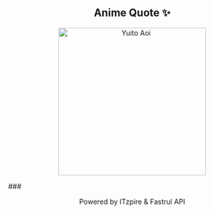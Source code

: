 <h2 align="center">Anime Quote ✨</h2>
<p align="center">
  <img src="quotes-img/2025-04-23_05-14-16.png" alt="Yuito Aoi" width="300"/>
</p>
###
<p align="center">Powered by ITzpire & Fastrul API</p>
